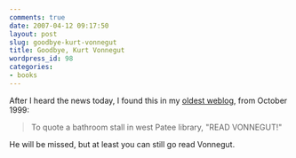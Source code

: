 ```yaml
---
comments: true
date: 2007-04-12 09:17:50
layout: post
slug: goodbye-kurt-vonnegut
title: Goodbye, Kurt Vonnegut
wordpress_id: 98
categories:
- books
---
```


After I heard the news today, I found this in my [oldest weblog](http://web.pitas.com/mmc/), from October 1999:



> To quote a bathroom stall in west Patee library, "READ VONNEGUT!"



He will be missed, but at least you can still go read Vonnegut.
